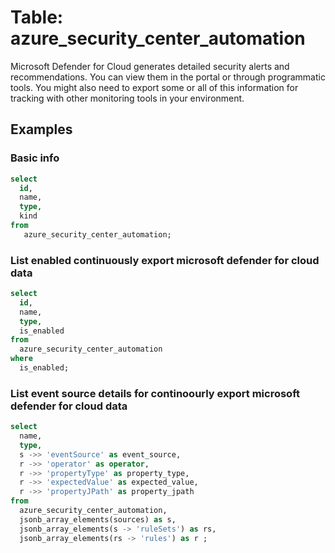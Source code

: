 # Table: azure_security_center_automation

Microsoft Defender for Cloud generates detailed security alerts and recommendations. You can view them in the portal or through programmatic tools. You might also need to export some or all of this information for tracking with other monitoring tools in your environment.

## Examples

### Basic info 

```sql
select
  id,
  name,
  type,
  kind
from
   azure_security_center_automation;
```

### List enabled continuously export microsoft defender for cloud data

```sql
select
  id,
  name,
  type,
  is_enabled
from
  azure_security_center_automation
where 
  is_enabled;
```

### List event source details for continoourly export microsoft defender for cloud data

```sql
select
  name,
  type,
  s ->> 'eventSource' as event_source,
  r ->> 'operator' as operator,
  r ->> 'propertyType' as property_type,
  r ->> 'expectedValue' as expected_value,
  r ->> 'propertyJPath' as property_jpath
from
  azure_security_center_automation,
  jsonb_array_elements(sources) as s,
  jsonb_array_elements(s -> 'ruleSets') as rs,
  jsonb_array_elements(rs -> 'rules') as r ;
```